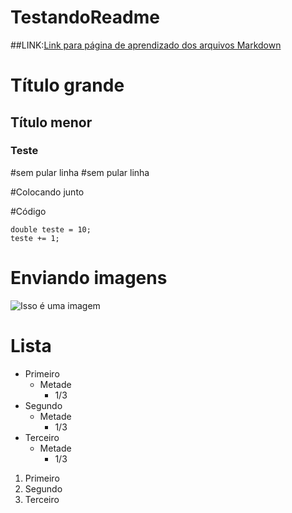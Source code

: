 # TestandoReadme

##LINK:[Link para página de aprendizado dos arquivos Markdown](https://docs.github.com/pt/get-started/writing-on-github/getting-started-with-writing-and-formatting-on-github/basic-writing-and-formatting-syntax)

# Título grande

## Título menor

### Teste

#sem pular linha
#sem pular linha

#Colocando junto


#Código
```
double teste = 10;
teste += 1;
```

# Enviando imagens

![Isso é uma imagem](https://myoctocat.com/assets/images/base-octocat.svg)


# Lista

- Primeiro
  - Metade
    - 1/3
- Segundo
  - Metade
    - 1/3
- Terceiro
  - Metade
    - 1/3

1. Primeiro
2. Segundo
3. Terceiro

<!-- Este é apenas um comentário e não vai aparecer na tela -->


